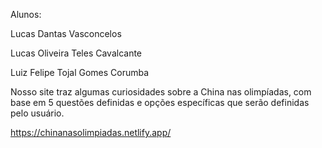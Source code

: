 Alunos: 

Lucas Dantas Vasconcelos

Lucas Oliveira Teles Cavalcante

Luiz Felipe Tojal Gomes Corumba

Nosso site traz algumas curiosidades sobre a China nas olimpíadas, com base em 5 questões definidas e opções específicas que serão definidas pelo usuário.

https://chinanasolimpiadas.netlify.app/
